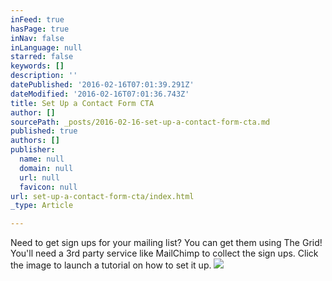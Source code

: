 ```yaml
---
inFeed: true
hasPage: true
inNav: false
inLanguage: null
starred: false
keywords: []
description: ''
datePublished: '2016-02-16T07:01:39.291Z'
dateModified: '2016-02-16T07:01:36.743Z'
title: Set Up a Contact Form CTA
author: []
sourcePath: _posts/2016-02-16-set-up-a-contact-form-cta.md
published: true
authors: []
publisher:
  name: null
  domain: null
  url: null
  favicon: null
url: set-up-a-contact-form-cta/index.html
_type: Article

---
```

Need to get sign ups for your mailing list? You can get them using The Grid! You'll need a 3rd party service like MailChimp to collect the sign ups. Click the image to launch a tutorial on how to set it up.
![](https://s3-us-west-2.amazonaws.com/the-grid-img/p/de9eb09a74c4c8b3b06f11b09fcc7906e20522c2.jpg)